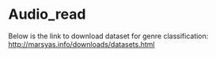 # Audio_read
Below is the link to download dataset for genre classification:
http://marsyas.info/downloads/datasets.html
